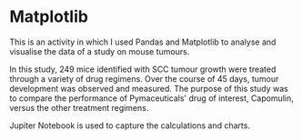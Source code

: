 # Matplotlib
This is an activity in which I used Pandas and Matplotlib to analyse and visualise the data of a study on mouse tumours. 

In this study, 249 mice identified with SCC tumour growth were treated through a variety of drug regimens. Over the course of 45 days, tumour development was observed and measured. The purpose of this study was to compare the performance of Pymaceuticals' drug of interest, Capomulin, versus the other treatment regimens.

Jupiter Notebook is used to capture the calculations and charts.
